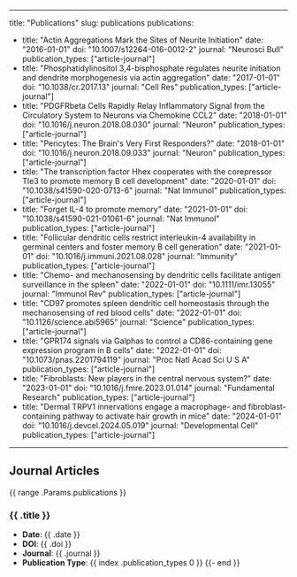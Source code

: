 
---
title: "Publications"
slug: publications
publications:
  - title: "Actin Aggregations Mark the Sites of Neurite Initiation"
    date: "2016-01-01"
    doi: "10.1007/s12264-016-0012-2"
    journal: "Neurosci Bull"
    publication_types: ["article-journal"]
  - title: "Phosphatidylinositol 3,4-bisphosphate regulates neurite initiation and dendrite morphogenesis via actin aggregation"
    date: "2017-01-01"
    doi: "10.1038/cr.2017.13"
    journal: "Cell Res"
    publication_types: ["article-journal"]
  - title: "PDGFRbeta Cells Rapidly Relay Inflammatory Signal from the Circulatory System to Neurons via Chemokine CCL2"
    date: "2018-01-01"
    doi: "10.1016/j.neuron.2018.08.030"
    journal: "Neuron"
    publication_types: ["article-journal"]
  - title: "Pericytes: The Brain's Very First Responders?"
    date: "2018-01-01"
    doi: "10.1016/j.neuron.2018.09.033"
    journal: "Neuron"
    publication_types: ["article-journal"]
  - title: "The transcription factor Hhex cooperates with the corepressor Tle3 to promote memory B cell development"
    date: "2020-01-01"
    doi: "10.1038/s41590-020-0713-6"
    journal: "Nat Immunol"
    publication_types: ["article-journal"]
  - title: "Forget IL-4 to promote memory"
    date: "2021-01-01"
    doi: "10.1038/s41590-021-01061-6"
    journal: "Nat Immunol"
    publication_types: ["article-journal"]
  - title: "Follicular dendritic cells restrict interleukin-4 availability in germinal centers and foster memory B cell generation"
    date: "2021-01-01"
    doi: "10.1016/j.immuni.2021.08.028"
    journal: "Immunity"
    publication_types: ["article-journal"]
  - title: "Chemo- and mechanosensing by dendritic cells facilitate antigen surveillance in the spleen"
    date: "2022-01-01"
    doi: "10.1111/imr.13055"
    journal: "Immunol Rev"
    publication_types: ["article-journal"]
  - title: "CD97 promotes spleen dendritic cell homeostasis through the mechanosensing of red blood cells"
    date: "2022-01-01"
    doi: "10.1126/science.abi5965"
    journal: "Science"
    publication_types: ["article-journal"]
  - title: "GPR174 signals via Galphas to control a CD86-containing gene expression program in B cells"
    date: "2022-01-01"
    doi: "10.1073/pnas.2201794119"
    journal: "Proc Natl Acad Sci U S A"
    publication_types: ["article-journal"]
  - title: "Fibroblasts: New players in the central nervous system?"
    date: "2023-01-01"
    doi: "10.1016/j.fmre.2023.01.014"
    journal: "Fundamental Research"
    publication_types: ["article-journal"]
  - title: "Dermal TRPV1 innervations engage a macrophage- and fibroblast-containing pathway to activate hair growth in mice"
    date: "2024-01-01"
    doi: "10.1016/j.devcel.2024.05.019"
    journal: "Developmental Cell"
    publication_types: ["article-journal"]
---

## Journal Articles
{{ range .Params.publications }}
### {{ .title }}
- **Date**: {{ .date }}
- **DOI**: {{ .doi }}
- **Journal**: {{ .journal }}
- **Publication Type**: {{ index .publication_types 0 }}
{{- end }}
